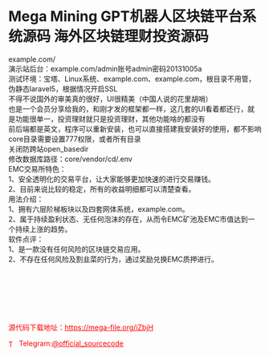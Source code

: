 # Mega Mining GPT机器人区块链平台系统源码 海外区块链理财投资源码

example.com/<br>演示站后台：example.com/admin账号admin密码20131005a<br>测试环境：宝塔、Linux系统、example.com、example.com，根目录不用管，伪静态laravel5，根据情况开启SSL<br>不得不说国外的审美真的很好，UI很精美（中国人说的花里胡哨）<br>也是一个会员分享给我的，和刚才发的框架都一样，这几套的UI看着都还行，就是功能很单一，投资理财就只是投资理财，其他功能啥的都没有<br>前后端都是英文，程序可以重新安装，也可以直接搭建我安装好的使用，都不影响<br>core目录需要设置777权限，或者所有目录<br>关闭防跨站open_basedir<br>修改数据库路径：core/vendor/cd/.env<br>EMC交易所特色：<br>1、安全透明化的交易平台，让大家能够更加快速的进行交易赚钱。<br>2、目前来说比较的稳定，所有的收益明细都可以清楚查看。<br>用法介绍：<br>1、拥有六层阶梯板块以及四套网体系统，example.com。<br>2、属于持续盈利状态、无任何泡沫的存在，从而令EMC矿池及EMC市值达到一个持续上涨的趋势。<br>软件点评：<br>1、是一款没有任何风险的区块链交易应用。<br>2、不存在任何风险及割韭菜的行为，通过奖励兑换EMC质押进行。<br><br><br><br><br><br><br>


<p style="color: red;">源代码下载地址：<a href="https://mega-file.org/iZbjH" style="color: red;">https://mega-file.org/iZbjH</a></p><p style="color: red;"><img src="https://cdn-icons-png.flaticon.com/512/2111/2111646.png" alt="Telegram Icon" style="width: 16px; vertical-align: middle; margin-right: 5px;">Telegram:<a href="https://t.me/official_sourcecode" style="color: red;">@official_sourcecode</a></p>